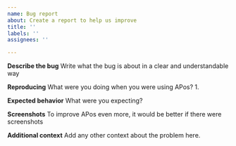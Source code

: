 ```yaml
---
name: Bug report
about: Create a report to help us improve
title: ''
labels: ''
assignees: ''

---
```


**Describe the bug**
Write what the bug is about in a clear and understandable way

**Reproducing**
What were you doing when you were using APos?
1. 

**Expected behavior**
What were you expecting?

**Screenshots**
To improve APos even more, it would be better if there were screenshots


**Additional context**
Add any other context about the problem here.
